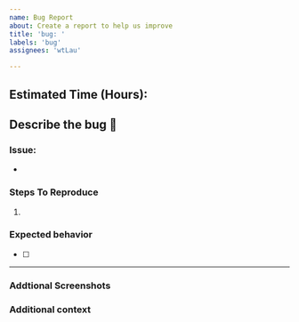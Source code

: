 ```yaml
---
name: Bug Report
about: Create a report to help us improve
title: 'bug: '
labels: 'bug'
assignees: 'wtLau'

---
```


## Estimated Time (Hours): 

## Describe the bug 🐛

### Issue:

- 

### Steps To Reproduce

1. 

### Expected behavior

- [ ] 

---

### Addtional Screenshots


### Additional context

